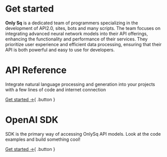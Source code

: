 # Get started
**Only Sq** is a dedicated team of programmers specializing in the development of API2.0, sites, bots and many scripts.
The team focuses on integrating advanced neural network models into their API offerings, enhancing the functionality and performance of their services. They prioritize user experience and efficient data processing, ensuring that their API is both powerful and easy to use for developers.

# API Reference
Integrate natural language processing and generation into your projects with a few lines of code and internet connection

[Get started →](./docs/api){ .button }

# OpenAI SDK
SDK is the primary way of accessing OnlySq API models. Look at the code examples and build something cool!

[Get started →](./docs/openaisdk){ .button }